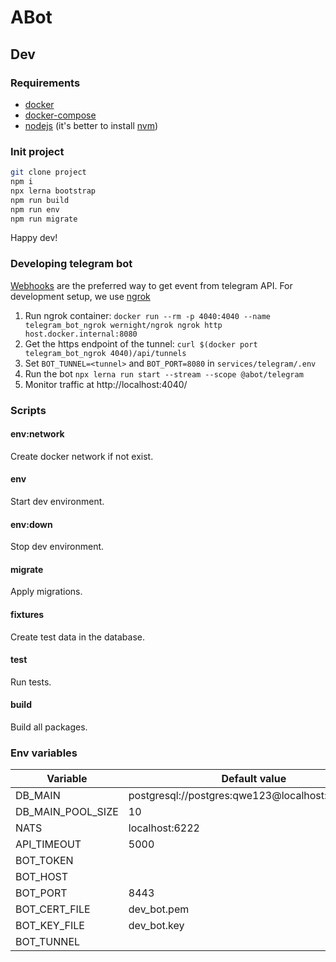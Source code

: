 # ABot

## Dev

### Requirements

- [docker](https://www.docker.com/)
- [docker-compose](https://docs.docker.com/compose/)
- [nodejs](https://nodejs.org/en/) (it's better to install [nvm](https://github.com/nvm-sh/nvm))

### Init project

```bash
git clone project
npm i
npx lerna bootstrap
npm run build
npm run env
npm run migrate
```

Happy dev!

### Developing telegram bot

[Webhooks](https://core.telegram.org/bots/webhooks) are the preferred way to get event from telegram API.
For development setup, we use [ngrok](https://ngrok.com/)

1. Run ngrok container: `docker run --rm -p 4040:4040 --name telegram_bot_ngrok wernight/ngrok ngrok http host.docker.internal:8080`
2. Get the https endpoint of the tunnel: `curl $(docker port telegram_bot_ngrok 4040)/api/tunnels`
3. Set `BOT_TUNNEL=<tunnel>` and `BOT_PORT=8080` in `services/telegram/.env`
4. Run the bot `npx lerna run start --stream --scope @abot/telegram`
5. Monitor traffic at http://localhost:4040/

### Scripts

#### env:network

Create docker network if not exist.

#### env

Start dev environment.

#### env:down

Stop dev environment.

#### migrate

Apply migrations.

#### fixtures

Create test data in the database.

#### test

Run tests.

#### build

Build all packages.

### Env variables

| Variable          | Default value                                    |
|-------------------|--------------------------------------------------|
| DB_MAIN           | postgresql://postgres:qwe123@localhost:6432/main |
| DB_MAIN_POOL_SIZE | 10                                               |
| NATS              | localhost:6222                                   |
| API_TIMEOUT       | 5000                                             |
| BOT_TOKEN         |                                                  |
| BOT_HOST          |                                                  |
| BOT_PORT          | 8443                                             |
| BOT_CERT_FILE     | dev_bot.pem                                      |
| BOT_KEY_FILE      | dev_bot.key                                      |
| BOT_TUNNEL        |                                                  |